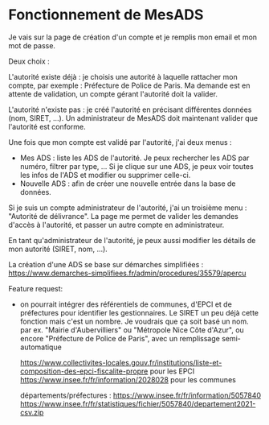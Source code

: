 # Fonctionnement de MesADS

Je vais sur la page de création d'un compte et je remplis mon email et mon mot de passe.

Deux choix :

L'autorité existe déjà : je choisis une autorité à laquelle rattacher mon compte, par exemple : Préfecture de Police de Paris. Ma demande est en attente de validation, un compte gérant l'autorité doit la valider.

L'autorité n'existe pas : je créé l'autorité en précisant différentes données (nom, SIRET, ...). Un administrateur de MesADS doit maintenant valider que l'autorité est conforme.


Une fois que mon compte est validé par l'autorité, j'ai deux menus :

* Mes ADS : liste les ADS de l'autorité. Je peux rechercher les ADS par numéro, filtrer par type, ... Si je clique sur une ADS, je peux voir toutes les infos de l'ADS et modifier ou supprimer celle-ci.
* Nouvelle ADS : afin de créer une nouvelle entrée dans la base de données.

Si je suis un compte administrateur de l'autorité, j'ai un troisième menu : "Autorité de délivrance". La page me permet de valider les demandes d'accès à l'autorité, et passer un autre compte en administrateur.

En tant qu'administrateur de l'autorité, je peux aussi modifier les détails de mon autorité (SIRET, nom, ...).


La création d'une ADS se base sur démarches simplifiées : https://www.demarches-simplifiees.fr/admin/procedures/35579/apercu


Feature request:

* on pourrait intégrer des référentiels de communes, d'EPCI et de préfectures pour identifier les gestionnaires. Le SIRET un peu déjà cette fonction mais c'est un nombre. Je voudrais que ça soit basé un nom. par ex. "Mairie d'Aubervilliers" ou "Métropole Nice Côte d'Azur", ou encore "Préfecture de Police de Paris", avec un remplissage semi-automatique

  https://www.collectivites-locales.gouv.fr/institutions/liste-et-composition-des-epci-fiscalite-propre pour les EPCI
  https://www.insee.fr/fr/information/2028028 pour les communes

  départements/préfectures : https://www.insee.fr/fr/information/5057840
                             https://www.insee.fr/fr/statistiques/fichier/5057840/departement2021-csv.zip
